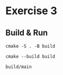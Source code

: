 # Exercise 3

## Build & Run 

```shell
cmake -S . -B build
```
```shell
cmake --build build
```
```shell
build/main
```
